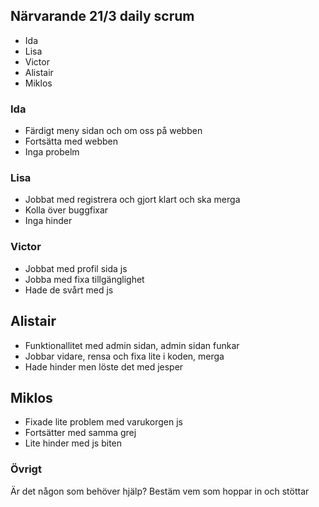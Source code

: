 ## Närvarande 21/3 daily scrum
* Ida
* Lisa
* Victor
* Alistair
* Miklos

### Ida
* Färdigt meny sidan och om oss på webben
* Fortsätta med webben
* Inga probelm

### Lisa
* Jobbat med registrera och gjort klart och ska merga
* Kolla över buggfixar
* Inga hinder

### Victor
* Jobbat med profil sida js
* Jobba med fixa tillgänglighet 
* Hade de svårt med js

## Alistair
* Funktionallitet med admin sidan, admin sidan funkar
* Jobbar vidare, rensa och fixa lite i koden, merga
* Hade hinder men löste det med jesper


## Miklos
* Fixade lite problem med varukorgen js
* Fortsätter med samma grej
* Lite hinder med js biten


### Övrigt
Är det någon som behöver hjälp? Bestäm vem som hoppar in och stöttar
